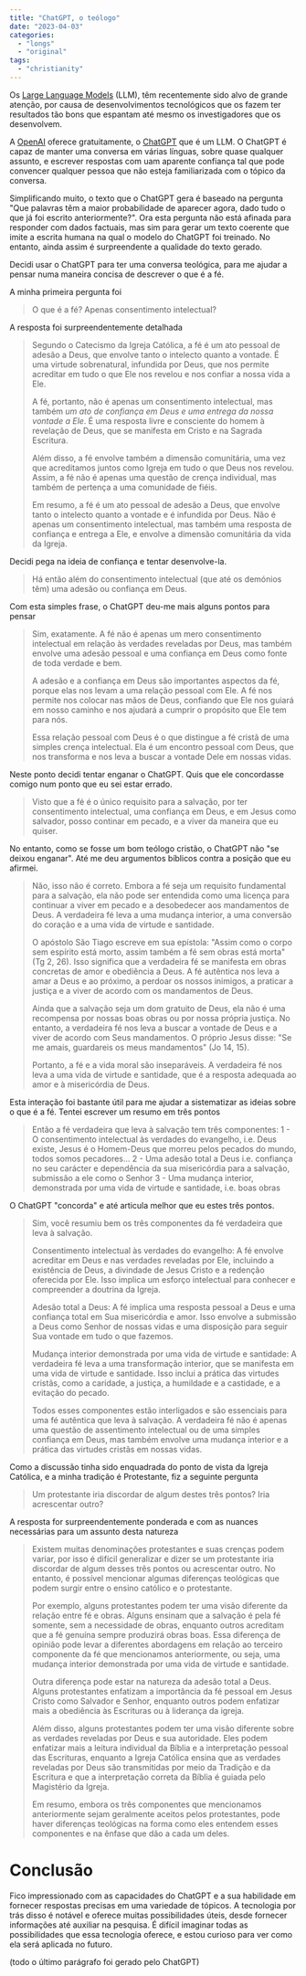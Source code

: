 ```yaml
---
title: "ChatGPT, o teólogo"
date: "2023-04-03"
categories:
  - "longs"
  - "original"
tags:
  - "christianity"
---
```


Os [Large Language Models](https://en.wikipedia.org/wiki/Large_language_model) (LLM), têm recentemente sido alvo de grande atenção, por causa de desenvolvimentos tecnológicos que os fazem ter resultados tão bons que espantam até mesmo os investigadores que os desenvolvem.

A [OpenAI](https://openai.com/) oferece gratuitamente, o [ChatGPT](https://openai.com/blog/chatgpt) que é um LLM. O ChatGPT é capaz de manter uma conversa em várias línguas, sobre quase qualquer assunto, e escrever respostas com uam aparente confiança tal que pode convencer qualquer pessoa que não esteja familiarizada com o tópico da conversa.

Simplificando muito, o texto que o ChatGPT gera é baseado na pergunta "Que palavras têm a maior probabilidade de aparecer agora, dado tudo o que já foi escrito anteriormente?". Ora esta pergunta não está afinada para responder com dados factuais, mas sim para gerar um texto coerente que imite a escrita humana na qual o modelo do ChatGPT foi treinado. No entanto, ainda assim é surpreendente a qualidade do texto gerado.

Decidi usar o ChatGPT para ter uma conversa teológica, para me ajudar a pensar numa maneira concisa de descrever o que é a fé.

A minha primeira pergunta foi

> O que é a fé? Apenas consentimento intelectual?

A resposta foi surpreendentemente detalhada

> Segundo o Catecismo da Igreja Católica, a fé é um ato pessoal de adesão a Deus, que envolve tanto o intelecto quanto a vontade. É uma virtude sobrenatural, infundida por Deus, que nos permite acreditar em tudo o que Ele nos revelou e nos confiar a nossa vida a Ele.
>
> A fé, portanto, não é apenas um consentimento intelectual, mas também *um ato de confiança em Deus e uma entrega da nossa vontade a Ele*. É uma resposta livre e consciente do homem à revelação de Deus, que se manifesta em Cristo e na Sagrada Escritura.
>
> Além disso, a fé envolve também a dimensão comunitária, uma vez que acreditamos juntos como Igreja em tudo o que Deus nos revelou. Assim, a fé não é apenas uma questão de crença individual, mas também de pertença a uma comunidade de fiéis.
>
> Em resumo, a fé é um ato pessoal de adesão a Deus, que envolve tanto o intelecto quanto a vontade e é infundida por Deus. Não é apenas um consentimento intelectual, mas também uma resposta de confiança e entrega a Ele, e envolve a dimensão comunitária da vida da Igreja.

Decidi pega na ideia de confiança e tentar desenvolve-la.

> Há então além do consentimento intelectual (que até os demónios têm) uma adesão ou confiança em Deus.

Com esta simples frase, o ChatGPT deu-me mais alguns pontos para pensar

> Sim, exatamente. A fé não é apenas um mero consentimento intelectual em relação às verdades reveladas por Deus, mas também envolve uma adesão pessoal e uma confiança em Deus como fonte de toda verdade e bem.
>
> A adesão e a confiança em Deus são importantes aspectos da fé, porque elas nos levam a uma relação pessoal com Ele. A fé nos permite nos colocar nas mãos de Deus, confiando que Ele nos guiará em nosso caminho e nos ajudará a cumprir o propósito que Ele tem para nós.
>
> Essa relação pessoal com Deus é o que distingue a fé cristã de uma simples crença intelectual. Ela é um encontro pessoal com Deus, que nos transforma e nos leva a buscar a vontade Dele em nossas vidas.

Neste ponto decidi tentar enganar o ChatGPT. Quis que ele concordasse comigo num ponto que eu sei estar errado.

> Visto que a fé é o único requisito para a salvação, por ter consentimento intelectual, uma confiança em Deus, e em Jesus como salvador, posso continar em pecado, e a viver da maneira que eu quiser.

No entanto, como se fosse um bom teólogo cristão, o ChatGPT não "se deixou enganar". Até me deu argumentos bíblicos contra a posição que eu afirmei.

> Não, isso não é correto. Embora a fé seja um requisito fundamental para a salvação, ela não pode ser entendida como uma licença para continuar a viver em pecado e a desobedecer aos mandamentos de Deus. A verdadeira fé leva a uma mudança interior, a uma conversão do coração e a uma vida de virtude e santidade.
>
> O apóstolo São Tiago escreve em sua epístola: "Assim como o corpo sem espírito está morto, assim também a fé sem obras está morta" (Tg 2, 26). Isso significa que a verdadeira fé se manifesta em obras concretas de amor e obediência a Deus. A fé autêntica nos leva a amar a Deus e ao próximo, a perdoar os nossos inimigos, a praticar a justiça e a viver de acordo com os mandamentos de Deus.
>
> Ainda que a salvação seja um dom gratuito de Deus, ela não é uma recompensa por nossas boas obras ou por nossa própria justiça. No entanto, a verdadeira fé nos leva a buscar a vontade de Deus e a viver de acordo com Seus mandamentos. O próprio Jesus disse: "Se me amais, guardareis os meus mandamentos" (Jo 14, 15).
>
> Portanto, a fé e a vida moral são inseparáveis. A verdadeira fé nos leva a uma vida de virtude e santidade, que é a resposta adequada ao amor e à misericórdia de Deus.

Esta interação foi bastante útil para me ajudar a sistematizar as ideias sobre o que é a fé. Tentei escrever um resumo em três pontos

> Então a fé verdadeira que leva à salvação tem três componentes:
> 1 - O consentimento intelectual às verdades do evangelho, i.e. Deus existe, Jesus é o Homem-Deus que morreu pelos pecados do mundo, todos somos pecadores...
> 2 - Uma adesão total a Deus i.e. confiança no seu carácter e dependência da sua misericórdia para a salvação, submissão a ele como o Senhor
> 3 - Uma mudança interior, demonstrada por uma vida de virtude e santidade, i.e. boas obras

O ChatGPT "concorda" e até articula melhor que eu estes três pontos.

> Sim, você resumiu bem os três componentes da fé verdadeira que leva à salvação.
>
> Consentimento intelectual às verdades do evangelho: A fé envolve acreditar em Deus e nas verdades reveladas por Ele, incluindo a existência de Deus, a divindade de Jesus Cristo e a redenção oferecida por Ele. Isso implica um esforço intelectual para conhecer e compreender a doutrina da Igreja.
>
> Adesão total a Deus: A fé implica uma resposta pessoal a Deus e uma confiança total em Sua misericórdia e amor. Isso envolve a submissão a Deus como Senhor de nossas vidas e uma disposição para seguir Sua vontade em tudo o que fazemos.
>
> Mudança interior demonstrada por uma vida de virtude e santidade: A verdadeira fé leva a uma transformação interior, que se manifesta em uma vida de virtude e santidade. Isso inclui a prática das virtudes cristãs, como a caridade, a justiça, a humildade e a castidade, e a evitação do pecado.
>
> Todos esses componentes estão interligados e são essenciais para uma fé autêntica que leva à salvação. A verdadeira fé não é apenas uma questão de assentimento intelectual ou de uma simples confiança em Deus, mas também envolve uma mudança interior e a prática das virtudes cristãs em nossas vidas.

Como a discussão tinha sido enquadrada do ponto de vista da Igreja Católica, e a minha tradição é Protestante, fiz a seguinte pergunta

> Um protestante iria discordar de algum destes três pontos? Iria acrescentar outro?

A resposta for surpreendentemente ponderada e com as nuances necessárias para um assunto desta natureza

> Existem muitas denominações protestantes e suas crenças podem variar, por isso é difícil generalizar e dizer se um protestante iria discordar de algum desses três pontos ou acrescentar outro. No entanto, é possível mencionar algumas diferenças teológicas que podem surgir entre o ensino católico e o protestante.
>
> Por exemplo, alguns protestantes podem ter uma visão diferente da relação entre fé e obras. Alguns ensinam que a salvação é pela fé somente, sem a necessidade de obras, enquanto outros acreditam que a fé genuína sempre produzirá obras boas. Essa diferença de opinião pode levar a diferentes abordagens em relação ao terceiro componente da fé que mencionamos anteriormente, ou seja, uma mudança interior demonstrada por uma vida de virtude e santidade.
>
> Outra diferença pode estar na natureza da adesão total a Deus. Alguns protestantes enfatizam a importância da fé pessoal em Jesus Cristo como Salvador e Senhor, enquanto outros podem enfatizar mais a obediência às Escrituras ou à liderança da igreja.
>
> Além disso, alguns protestantes podem ter uma visão diferente sobre as verdades reveladas por Deus e sua autoridade. Eles podem enfatizar mais a leitura individual da Bíblia e a interpretação pessoal das Escrituras, enquanto a Igreja Católica ensina que as verdades reveladas por Deus são transmitidas por meio da Tradição e da Escritura e que a interpretação correta da Bíblia é guiada pelo Magistério da Igreja.
>
> Em resumo, embora os três componentes que mencionamos anteriormente sejam geralmente aceitos pelos protestantes, pode haver diferenças teológicas na forma como eles entendem esses componentes e na ênfase que dão a cada um deles.

# Conclusão

Fico impressionado com as capacidades do ChatGPT e a sua habilidade em fornecer respostas precisas em uma variedade de tópicos. A tecnologia por trás disso é notável e oferece muitas possibilidades úteis, desde fornecer informações até auxiliar na pesquisa. É difícil imaginar todas as possibilidades que essa tecnologia oferece, e estou curioso para ver como ela será aplicada no futuro.

(todo o último parágrafo foi gerado pelo ChatGPT)